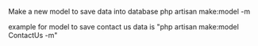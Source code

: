 Make a new model to save data into database
php artisan make:model <ModelNameHer> -m

example for model to save contact us data is "php artisan make:model ContactUs -m"
